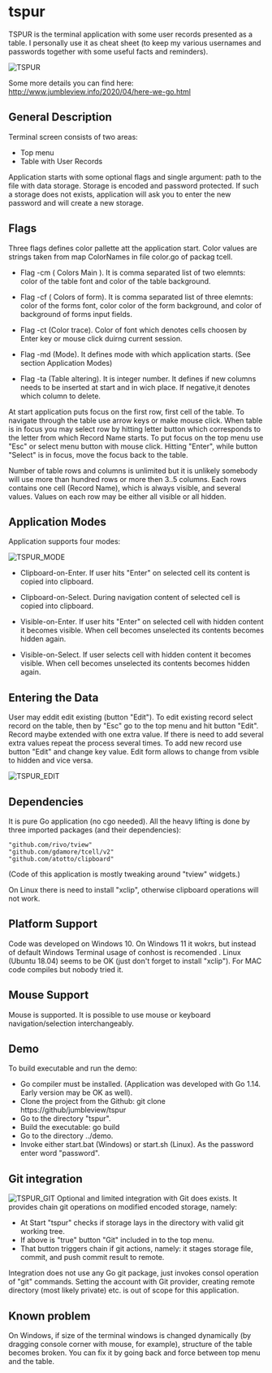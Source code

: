 # tspur

TSPUR is the terminal application  with some user records presented as a table. I personally use it as cheat sheet (to keep my various usernames and passwords  together with some useful facts and reminders).

![TSPUR](./images/tspur.png)

Some more details you can find here: http://www.jumbleview.info/2020/04/here-we-go.html

## General Description

Terminal screen consists of two areas:

* Top menu
* Table with User Records

Application starts with some optional flags and single argument: path to the file with data storage. Storage is encoded and password protected. If such a storage does not exists, application will ask you to enter the new password and  will create a new storage.

## Flags

Three flags defines color pallette att the application start. Color values are strings taken from map ColorNames in file color.go of packag tcell.

* Flag -cm  ( Colors Main ). It is comma separated list of two elemnts: color of the table font and color of the table background.

* Flag -cf  ( Colors of form). It is comma separated list of three elemnts: color of the forms font, color color of the form background, and color of background of forms input fields.

* Flag -ct (Color trace). Color of font which denotes cells choosen by Enter key or mouse click duirng current session.

* Flag -md (Mode). It defines mode with which application starts. (See section Application Modes)

* Flag -ta (Table altering). It is integer number. It defines if new columns needs to be inserted  at start and in wich place. If negative,it denotes which column to delete.


At start application puts focus on the first row, first cell of the table.  To navigate through the table use arrow keys or make mouse click. When table is in focus you may select row by hitting letter button which corresponds to the letter from which Record Name starts.  To put focus   on the top menu use "Esc" or select menu button with mouse click. Hitting "Enter", while button "Select" is in focus, move the focus back to the table. 

Number of table rows and columns is unlimited but it is unlikely somebody will use more than hundred rows or more then 3..5 columns. Each rows contains one cell (Record Name), which is always visible, and several values. Values on each row may be either all visible or all hidden.

## Application Modes

Application supports four modes:

![TSPUR_MODE](./images/tspur_mode.png)

* Clipboard-on-Enter. If user hits "Enter" on selected cell  its content is copied into clipboard.

* Clipboard-on-Select. During navigation content of selected cell is copied into clipboard.

* Visible-on-Enter. If user hits "Enter" on selected cell with hidden content it becomes visible.  When cell becomes unselected its contents becomes hidden again. 

* Visible-on-Select. If user selects cell with hidden content it becomes visible. When cell becomes unselected its contents becomes hidden again. 

## Entering the Data

User may eddit  edit existing (button "Edit"). To edit existing record select record on the table, then by "Esc" go to the top menu and hit button "Edit". Record maybe extended with one extra value. If there is need to add several extra values repeat the process several times. To add new record use button "Edit" and change key value. Edit form allows to change from vsible to hidden and vice versa.

![TSPUR_EDIT](./images/tspur_edit.png)

## Dependencies

It is pure Go application (no cgo needed). All the heavy lifting is done by three imported packages (and their dependencies):

	"github.com/rivo/tview"
	"github.com/gdamore/tcell/v2"
	"github.com/atotto/clipboard"

(Code of this application is mostly tweaking around "tview" widgets.)

On Linux there is need to install "xclip", otherwise clipboard operations will not work.

## Platform Support

Code was developed on Windows 10. On Windows 11 it wokrs, but instead  of default Windows Terminal  usage of conhost is recomended .  Linux (Ubuntu 18.04) seems to be OK (just don't forget to install "xclip").  For MAC code compiles but nobody tried it.

## Mouse Support
Mouse is supported. It is possible to use mouse or keyboard navigation/selection interchangeably.  


## Demo
To build executable and run the demo:
* Go compiler must be installed. (Application was developed with Go 1.14. Early version may be OK as well).
* Clone the project from the Github: git clone https://github/jumbleview/tspur
* Go to the directory "tspur".
* Build the executable: go build
* Go to the directory ../demo.
* Invoke either start.bat (Windows) or start.sh (Linux). As the password enter word "password".

## Git integration
![TSPUR_GIT](./images/tspur_git.png)
Optional and limited integration with Git does exists. It provides chain git operations on modified encoded storage, namely:
* At Start "tspur" checks if storage lays in the directory with valid git working tree.
* If above is "true" button "Git" included in to the top menu.
* That button triggers chain if git actions, namely: it stages storage file, commit, and push commit result to remote.

Integration does not use any Go git package, just invokes consol operation of  "git" commands. Setting the account with Git provider, creating remote directory (most likely private) etc. is out of scope for this application.

## Known problem

On Windows, if size of the terminal windows is changed dynamically (by dragging console corner with mouse, for example), structure of the table becomes broken. You can fix it by going back and force between top menu and the table.


